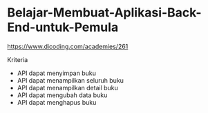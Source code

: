 # Belajar-Membuat-Aplikasi-Back-End-untuk-Pemula
https://www.dicoding.com/academies/261

Kriteria
- API dapat menyimpan buku
- API dapat menampilkan seluruh buku
- API dapat menampilkan detail buku
- API dapat mengubah data buku
- API dapat menghapus buku


